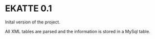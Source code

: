 # EKATTE 0.1

Inital version of the project.

All XML tables are parsed and the information is stored in a MySql table.
